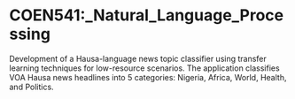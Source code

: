 # COEN541:_Natural_Language_Processing  
 Development of a Hausa-language news topic classifier using transfer learning techniques for low-resource scenarios. The application classifies VOA Hausa news headlines into 5 categories: Nigeria, Africa, World, Health, and Politics.

